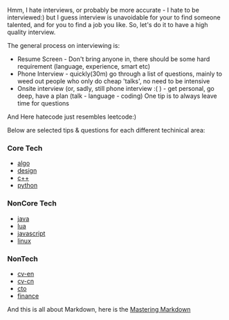 Hmm, I hate interviews, or probably be more accurate - I hate to be interviewed:) but I guess interview is unavoidable for your to find someone talented, and for you to find a job you like. So, let's do it to have a high quality interview.

The general process on interviewing is:
* Resume Screen - Don't bring anyone in, there should be some hard requirement (language, experience, smart etc)
* Phone Interview - quickly(30m) go through a list of questions, mainly to weed out people who only do cheap 'talks',  no need to be intensive
* Onsite interview (or, sadly, still phone interview :( ) - get personal, go deep, have a plan (talk - language - coding)
One tip is to always leave time for questions

And Here hatecode just resembles leetcode:)

Below are selected tips & questions for each different techinical area:
### Core Tech
* [algo](algo/README.md)
* [design](design/README.md)
* [c++](c++/README.md)
* [python](python/README.md)

### NonCore Tech
* [java](java/README.md)
* [lua](lua/README.md)
* [javascript](javascript/README.md)
* [linux](linux/README.md)

### NonTech
* [cv-en](cv/en.md)
* [cv-cn](cv/cn.md)
* [cto](cto/README.md)
* [finance](finance/README.md)


And this is all about Markdown, here is the [Mastering Markdown](https://guides.github.com/features/mastering-markdown/)
